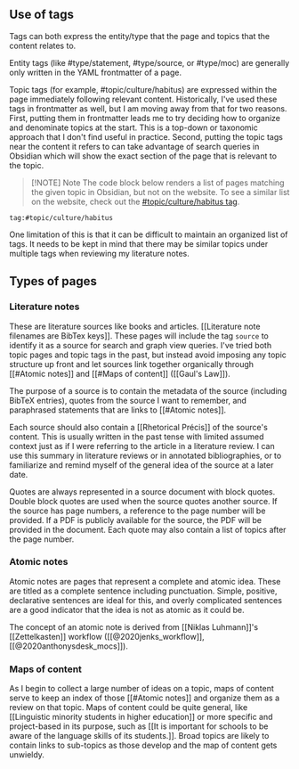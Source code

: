 
## Use of tags
Tags can both express the entity/type that the page and topics that the content relates to.

Entity tags (like \#type/statement, \#type/source, or \#type/moc) are generally only written in the YAML frontmatter of a page.

Topic tags (for example, \#topic/culture/habitus)  are expressed within the page immediately following relevant content. Historically, I've used these tags in frontmatter as well, but I am moving away from that for two reasons. First, putting them in frontmatter leads me to try deciding how to organize and denominate topics at the start. This is a top-down or taxonomic approach that I don't find useful in practice. Second, putting the topic tags near the content it refers to can take advantage of search queries in Obsidian which will show the exact section of the page that is relevant to the topic.

> [!NOTE] Note
> The code block below renders a list of pages matching the given topic in Obsidian, but not on the website. To see a similar list on the website, check out the [\#topic/culture/habitus tag](./tags/topic/culture/habitus).


```query
tag:#topic/culture/habitus
```

One limitation of this is that it can be difficult to maintain an organized list of tags. It needs to be kept in mind that there may be similar topics under multiple tags when reviewing my literature notes.
## Types of pages
### Literature notes
These are literature sources like books and articles. [[Literature note filenames are BibTex keys]]. These pages will include the tag `source` to identify it as a source for search and graph view queries. I've tried both topic pages and topic tags in the past, but instead avoid imposing any topic structure up front and let sources link together organically through [[#Atomic notes]] and [[#Maps of content]] ([[Gaul's Law]]).

The purpose of a source is to contain the metadata of the source (including BibTeX entries), quotes from the source I want to remember, and paraphrased statements that are links to [[#Atomic notes]].

Each source should also contain a [[Rhetorical Précis]] of the source's content. This is usually written in the past tense with limited assumed context just as if I were referring to the article in a literature review. I can use this summary in literature reviews or in annotated bibliographies, or to familiarize and remind myself of the general idea of the source at a later date.

Quotes are always represented in a source document with block quotes. Double block quotes are used when the source quotes another source. If the source has page numbers, a reference to the page number will be provided. If a PDF is publicly available for the source, the PDF will be provided in the document. Each quote may also contain a list of topics after the page number.

### Atomic notes
Atomic notes are pages that represent a complete and atomic idea. These are titled as a complete sentence including punctuation. Simple, positive, declarative sentences are ideal for this, and overly complicated sentences are a good indicator that the idea is not as atomic as it could be.

The concept of an atomic note is derived from [[Niklas Luhmann]]'s [[Zettelkasten]] workflow ([[@2020jenks_workflow]], [[@2020anthonysdesk_mocs]]).

### Maps of content
As I begin to collect a large number of ideas on a topic, maps of content serve to keep an index of those [[#Atomic notes]] and organize them as a review on that topic. Maps of content could be quite general, like [[Linguistic minority students in higher education]] or more specific and project-based in its purpose, such as [[It is important for schools to be aware of the language skills of its students.]]. Broad topics are likely to contain links to sub-topics as those develop and the map of content gets unwieldy.
